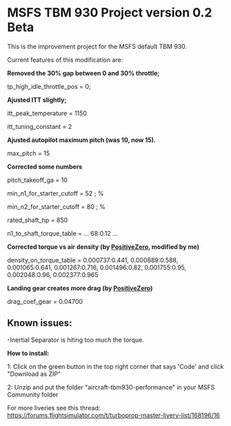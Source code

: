 # MSFS TBM 930 Project version 0.2 Beta
This is the improvement project for the MSFS default TBM 930.

Current features of this modification are:

**Removed the 30% gap between 0 and 30% throttle;**

tp_high_idle_throttle_pos = 0;

**Ajusted ITT slightly;**

itt_peak_temperature = 1150

itt_tuning_constant = 2

**Ajusted autopilot maximum pitch (was 10, now 15).**

max_pitch = 15

**Corrected some numbers**

pitch_takeoff_ga = 10

min_n1_for_starter_cutoff = 52 ; %

min_n2_for_starter_cutoff = 80 ; %

rated_shaft_hp = 850

n1_to_shaft_torque_table = ... 68:0.12 ...

**Corrected torque vs air density (by [PositiveZero](https://forums.flightsimulator.com/u/positivezero/summary), modified by me)**

density_on_torque_table = 0.000737:0.441, 0.000889:0.588, 0.001065:0.641, 0.001267:0.716, 0.001496:0.82, 0.001755:0.95, 0.002048:0.96, 0.002377:0.965

**Landing gear creates more drag (by [PositiveZero](https://forums.flightsimulator.com/u/positivezero/summary))**

drag_coef_gear = 0.04700

## Known issues:

-Inertial Separator is hiting too much the torque.

**How to install:**

1: Click on the green button in the top right corner that says 'Code' and click "Download as ZIP"

2: Unzip and put the folder "aircraft-tbm930-performance" in your MSFS Community folder

For more liveries see this thread: https://forums.flightsimulator.com/t/turboprop-master-livery-list/168196/16

